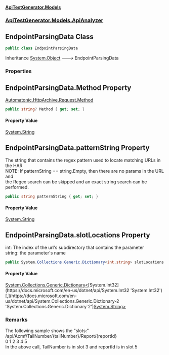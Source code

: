 #### [ApiTestGenerator.Models](ApiTestGenerator.Models.md 'ApiTestGenerator.Models')
### [ApiTestGenerator.Models.ApiAnalyzer](ApiTestGenerator.Models.md#ApiTestGenerator.Models.ApiAnalyzer 'ApiTestGenerator.Models.ApiAnalyzer')

## EndpointParsingData Class

```csharp
public class EndpointParsingData
```

Inheritance [System.Object](https://docs.microsoft.com/en-us/dotnet/api/System.Object 'System.Object') &#129106; EndpointParsingData
### Properties

<a name='ApiTestGenerator.Models.ApiAnalyzer.EndpointParsingData.Method'></a>

## EndpointParsingData.Method Property

[Automatonic.HttpArchive.Request.Method](https://docs.microsoft.com/en-us/dotnet/api/Automatonic.HttpArchive.Request.Method 'Automatonic.HttpArchive.Request.Method')

```csharp
public string? Method { get; set; }
```

#### Property Value
[System.String](https://docs.microsoft.com/en-us/dotnet/api/System.String 'System.String')

<a name='ApiTestGenerator.Models.ApiAnalyzer.EndpointParsingData.patternString'></a>

## EndpointParsingData.patternString Property

The string that contains the regex pattern used to locate matching URLs in the HAR   
NOTE: If patternString == string.Empty, then there are no params in the URL and  
the Regex search can be skipped and an exact string search can be performed.

```csharp
public string patternString { get; set; }
```

#### Property Value
[System.String](https://docs.microsoft.com/en-us/dotnet/api/System.String 'System.String')

<a name='ApiTestGenerator.Models.ApiAnalyzer.EndpointParsingData.slotLocations'></a>

## EndpointParsingData.slotLocations Property

int: The index of the url's subdirectory that contains the parameter  
string: the parameter's name

```csharp
public System.Collections.Generic.Dictionary<int,string> slotLocations { get; set; }
```

#### Property Value
[System.Collections.Generic.Dictionary&lt;](https://docs.microsoft.com/en-us/dotnet/api/System.Collections.Generic.Dictionary-2 'System.Collections.Generic.Dictionary`2')[System.Int32](https://docs.microsoft.com/en-us/dotnet/api/System.Int32 'System.Int32')[,](https://docs.microsoft.com/en-us/dotnet/api/System.Collections.Generic.Dictionary-2 'System.Collections.Generic.Dictionary`2')[System.String](https://docs.microsoft.com/en-us/dotnet/api/System.String 'System.String')[&gt;](https://docs.microsoft.com/en-us/dotnet/api/System.Collections.Generic.Dictionary-2 'System.Collections.Generic.Dictionary`2')

### Remarks
The following sample shows the "slots:"  
       /api/Acmf/TailNumber/{tailNumber}/Report/{reportId}  
       0   1    2          3            4      5  
In the above call, TailNumber is in slot 3 and reportId is in slot 5